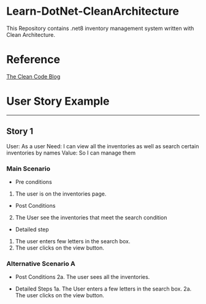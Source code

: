 # Learn-DotNet-CleanArchitecture
This Repository contains .net8 inventory management system written with Clean Architecture.


# Reference

[The Clean Code Blog](https://blog.cleancoder.com/uncle-bob/2012/08/13/the-clean-architecture.html)




# User Story Example
---------------------

## Story 1
User: As a user
Need: I can view all the inventories as well as search certain inventories by names
Value: So I can manage them

### Main Scenario

- Pre conditions
1. The user is on the inventories page.

- Post Conditions
2. The User see the inventories that meet the search condition

- Detailed step
1. The user enters few letters in the search box.
2. The user clicks on the view button.

### Alternative Scenario A
- Post Conditions
2a. The user sees all the inventories.

- Detailed Steps
1a. The User enters a few letters in the search box.
2a. The user clicks on the view button.